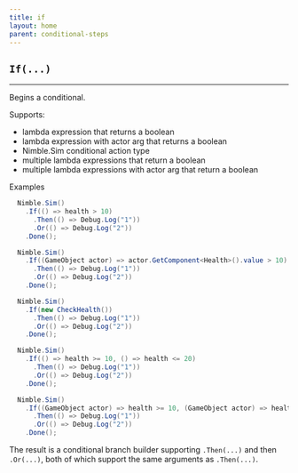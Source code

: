 ```yaml
---
title: if
layout: home
parent: conditional-steps
---
```


## `If(...)`

---

Begins a conditional.

Supports:
  - lambda expression that returns a boolean
  - lambda expression with actor arg that returns a boolean
  - Nimble.Sim conditional action type
  - multiple lambda expressions that return a boolean
  - multiple lambda expressions with actor arg that return a boolean

Examples

```csharp
  Nimble.Sim()
    .If(() => health > 10)
      .Then(() => Debug.Log("1"))
      .Or(() => Debug.Log("2"))
    .Done();
```

```csharp
  Nimble.Sim()
    .If((GameObject actor) => actor.GetComponent<Health>().value > 10)
      .Then(() => Debug.Log("1"))
      .Or(() => Debug.Log("2"))
    .Done();
```

```csharp
  Nimble.Sim()
    .If(new CheckHealth())
      .Then(() => Debug.Log("1"))
      .Or(() => Debug.Log("2"))
    .Done();
```

```csharp
  Nimble.Sim()
    .If(() => health >= 10, () => health <= 20)
      .Then(() => Debug.Log("1"))
      .Or(() => Debug.Log("2"))
    .Done();
```

```csharp
  Nimble.Sim()
    .If((GameObject actor) => health >= 10, (GameObject actor) => health <= 20)
      .Then(() => Debug.Log("1"))
      .Or(() => Debug.Log("2"))
    .Done();
```

The result is a conditional branch builder supporting `.Then(...)` and then `.Or(...)`, both of which support the same arguments as `.Then(...)`.